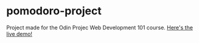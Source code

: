 # pomodoro-project
Project made for the Odin Projec Web Development 101 course.
[Here's the live demo!](https://tonalmasher.github.io/pomodoro-project/)
